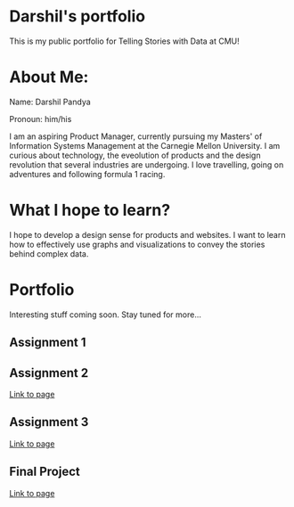 # Darshil's portfolio
This is my public portfolio for Telling Stories with Data at CMU!

# About Me:
Name: Darshil Pandya

Pronoun: him/his

I am an aspiring Product Manager, currently pursuing my Masters' of Information Systems Management at the Carnegie Mellon University. I am curious about technology, the eveolution of products and the design revolution that several industries are undergoing. I love travelling, going on adventures and following formula 1 racing.

# What I hope to learn?
I hope to develop a design sense for products and websites. I want to learn how to effectively use graphs and visualizations to convey the stories behind complex data.

# Portfolio
Interesting stuff coming soon.
Stay tuned for more...

## Assignment 1

## Assignment 2

[Link to page](/dataviz2.md)

## Assignment 3

[Link to page](/assignment3.md)

## Final Project
[Link to page](/final_project.md)
